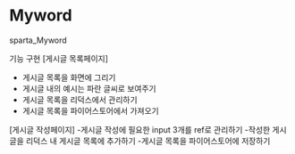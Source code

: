 # Myword
sparta_Myword


기능 구현
[게시글 목록페이지]
- 게시글 목록을 화면에 그리기 
- 게시글 내의 예시는 파란 글씨로 보여주기
- 게시글 목록을 리덕스에서 관리하기
- 게시글 목록을 파이어스토어에서 가져오기

[게시글 작성페이지]
-게시글 작성에 필요한 input 3개를 ref로 관리하기
-작성한 게시글을 리덕스 내 게시글 목록에 추가하기
-게시글 목록을 파이어스토어에 저장하기
